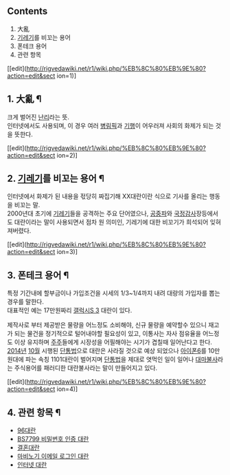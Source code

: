 ## Contents

    

1. 大亂 
2. [기레기](%EA%B8%B0%EB%A0%88%EA%B8%B0.md)를 비꼬는 용어 
3. 폰테크 용어 
4. 관련 항목 

[[edit](http://rigvedawiki.net/r1/wiki.php/%EB%8C%80%EB%9E%80?action=edit&sect
ion=1)]

## 1. 大亂 ¶

크게 벌어진 [난리](%EB%82%9C%EB%A6%AC.md)라는 뜻.  
인터넷에서도 사용되며, 이 경우 여러 [병림픽](%EB%B3%91%EB%A6%BC%ED%94%BD.md)과
[기행](%EA%B8%B0%ED%96%89.md)이 어우러져 사회의 화제가 되는 것을 뜻한다.

[[edit](http://rigvedawiki.net/r1/wiki.php/%EB%8C%80%EB%9E%80?action=edit&sect
ion=2)]

## 2. [기레기](%EA%B8%B0%EB%A0%88%EA%B8%B0.md)를 비꼬는 용어 ¶

인터넷에서 화제가 된 내용을 젃당히 짜집기해 XX대란이란 식으로 기사를 올리는 행동을 비꼬는 말.  
2000년대 초기에 [기레기](%EA%B8%B0%EB%A0%88%EA%B8%B0.md)들을 공격하는 주요 단어였으나,
[공중파](%EA%B3%B5%EC%A4%91%ED%8C%8C.md)와
[국정감사](%EA%B5%AD%EC%A0%95%EA%B0%90%EC%82%AC.md)장등에서도 대란이라는 말이 사용되면서 점차 원
의미인, 기레기에 대한 비꼬기가 희석되어 잊혀져버렸다.

[[edit](http://rigvedawiki.net/r1/wiki.php/%EB%8C%80%EB%9E%80?action=edit&sect
ion=3)]

## 3. 폰테크 용어 ¶

특정 기간내에 할부금이나 가입조건을 시세의 1/3~1/4까지 내려 대량의 가입자를 뽑는 경우를 말한다.  
대표적인 예는 17만원짜리 [갤럭시S 3](%EA%B0%A4%EB%9F%AD%EC%8B%9CS%203.md) 대란이 있다.

  

제작사로 부터 제공받은 물량을 어느정도 소비해야, 신규 물량을 예약할수 있으니 재고가 되는 물건을 정기적으로 털어내야할 필요성이 있고,
이통사는 자사 점유율을 어느정도 이상 유지하며 [주주](%EC%A3%BC%EC%A3%BC.md)들에게 시장성을 어필해야는 시기가 겹칠때
일어난다고 한다. [2014년](2014%EB%85%84.md) [10월](10%EC%9B%94.md) 시행된
[단통법](%EB%8B%A8%ED%86%B5%EB%B2%95.md)으로 대란은 사라질 것으로 예상 되었으나 [아이폰6](%EC%95%84%EC%9D%B4%ED%8F%B0%206.md)를 10만원대에 파는 속칭 1101대란이 벌어지며
[단통법](%EB%8B%A8%ED%86%B5%EB%B2%95.md)을 제대로 엿먹인 일이 일어나
[대마불사](%EB%8C%80%EB%A7%88%EB%B6%88%EC%82%AC.md)라는 주식용어를 패러디한 대란불사라는 말이
만들어지고 있다.

  

[[edit](http://rigvedawiki.net/r1/wiki.php/%EB%8C%80%EB%9E%80?action=edit&sect
ion=4)]

## 4. 관련 항목 ¶

  * [96대란](96%EB%8C%80%EB%9E%80.md)
  * [BS7799 비밀번호 인증 대란](BS7799%20%EB%B9%84%EB%B0%80%EB%B2%88%ED%98%B8%20%EC%9D%B8%EC%A6%9D%20%EB%8C%80%EB%9E%80.md)
  * [결혼대란](%EA%B2%B0%ED%98%BC%EB%8C%80%EB%9E%80.md)
  * [마비노기 이메일 로그인 대란](%EB%A7%88%EB%B9%84%EB%85%B8%EA%B8%B0%20%EC%9D%B4%EB%A9%94%EC%9D%BC%20%EB%A1%9C%EA%B7%B8%EC%9D%B8%20%EB%8C%80%EB%9E%80.md)
  * [인터넷 대란](%EC%9D%B8%ED%84%B0%EB%84%B7%20%EB%8C%80%EB%9E%80.md)

